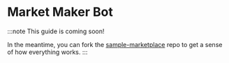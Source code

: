 # Market Maker Bot

:::note
This guide is coming soon!

In the meantime, you can fork the [sample-marketplace](https://github.com/reservoirprotocol/sample-marketplace) repo to get a sense of how everything works.
:::
